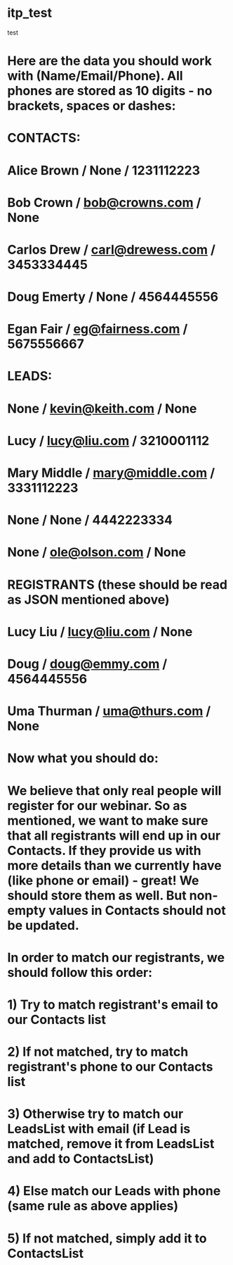 # itp_test
test
# Here are the data you should work with (Name/Email/Phone). All phones are stored as 10 digits - no brackets, spaces or dashes:
#
# CONTACTS:
#
# Alice Brown / None / 1231112223
# Bob Crown / bob@crowns.com / None
# Carlos Drew / carl@drewess.com / 3453334445
# Doug Emerty / None / 4564445556
# Egan Fair / eg@fairness.com / 5675556667
#
#
#
# LEADS:
#
# None / kevin@keith.com / None
# Lucy / lucy@liu.com / 3210001112
# Mary Middle / mary@middle.com / 3331112223
# None / None / 4442223334
# None / ole@olson.com / None
#
#
#
# REGISTRANTS (these should be read as JSON mentioned above)
#
# Lucy Liu / lucy@liu.com / None
# Doug / doug@emmy.com / 4564445556
# Uma Thurman / uma@thurs.com / None
#
#
#
# Now what you should do:
#
# We believe that only real people will register for our webinar. So as mentioned, we want to make sure that all registrants will end up in our Contacts. If they provide us with more details than we currently have (like phone or email) - great! We should store them as well. But non-empty values in Contacts should not be updated.
#
#
#
# In order to match our registrants, we should follow this order:
#
# 1) Try to match registrant's email to our Contacts list
#
# 2) If not matched, try to match registrant's phone to our Contacts list
#
# 3) Otherwise try to match our LeadsList with email (if Lead is matched, remove it from LeadsList and add to ContactsList)
#
# 4) Else match our Leads with phone (same rule as above applies)
#
# 5) If not matched, simply add it to ContactsList

